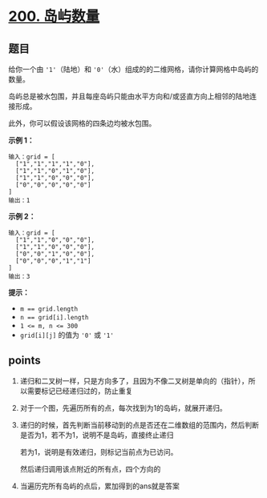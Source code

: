 # [200. 岛屿数量](https://leetcode.cn/problems/number-of-islands/)



## 题目

给你一个由 `'1'`（陆地）和 `'0'`（水）组成的的二维网格，请你计算网格中岛屿的数量。

岛屿总是被水包围，并且每座岛屿只能由水平方向和/或竖直方向上相邻的陆地连接形成。

此外，你可以假设该网格的四条边均被水包围。

 

**示例 1：**

```
输入：grid = [
  ["1","1","1","1","0"],
  ["1","1","0","1","0"],
  ["1","1","0","0","0"],
  ["0","0","0","0","0"]
]
输出：1
```

**示例 2：**

```
输入：grid = [
  ["1","1","0","0","0"],
  ["1","1","0","0","0"],
  ["0","0","1","0","0"],
  ["0","0","0","1","1"]
]
输出：3
```

 

**提示：**

- `m == grid.length`
- `n == grid[i].length`
- `1 <= m, n <= 300`
- `grid[i][j]` 的值为 `'0'` 或 `'1'`



## points

1. 递归和二叉树一样，只是方向多了，且因为不像二叉树是单向的（指针），所以需要标记已经递归过的，防止重复

2. 对于一个图，先遍历所有的点，每次找到为1的岛屿，就展开递归。

3. 递归的时候，首先判断当前移动到的点是否还在二维数组的范围内，然后判断是否为1，若不为1，说明不是岛屿，直接终止递归

   若为1，说明是有效递归，则标记当前点为已访问。

   然后递归调用该点附近的所有点，四个方向的

4. 当遍历完所有岛屿的点后，累加得到的ans就是答案